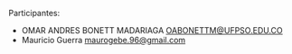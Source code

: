 Participantes: 
* OMAR ANDRES BONETT MADARIAGA OABONETTM@UFPSO.EDU.CO
* Mauricio Guerra maurogebe.96@gmail.com